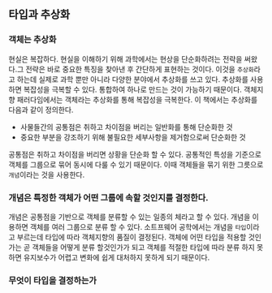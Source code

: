 ## 타입과 추상화

### **객체는 추상화**

현실은 복잡하다. 현실을 이해하기 위해 과학에서는 현상을 단순화하려는 전략을 써왔다.그 전략은 바로 중요한 특징을 찾아낸 후 간단하게 표현하는 것이다. 이것을 `추상화`라고 하는데 실제로 과학 뿐만 아니라 다양한 분야에서 추상화를 쓰고 있다. 추상화를 사용하면 복잡성을 극복할 수 있다. 통합하여 하나로 만드는 것이 가능하기 때문이다. 객체지향 패러다임에서는 객체라는 추상화를 통해 복잡성을 극복한다. 이 책에서는 추상화를 다음과 같이 정의한다.

- 사물들간의 공통점은 취하고 차이점을 버리는 일반화를 통해 단순화한 것
- 중요한 부분을 강조하기 위해 불필요한 세부사항을 제거함으로써 단순화한 것

공통점은 취하고 차이점을 버리면 상황을 단순화 할 수 있다. 공통적인 특성을 기준으로 객체를 그룹으로 묶어 동시에 다룰 수 있기 때문이다. 이때 객체들을 묶기 위한 그릇으로 `개념`이라는 것을 사용한다.

### **개념은 특정한 객체가 어떤 그룹에 속할 것인지를 결정한다.**

개념은 공통점을 기반으로 객체를 분류할 수 있는 일종의 체라고 할 수 있다. 개념을 이용하면 객체를 여러 그룹으로 분류 할 수 있다. 소트프웨어 공학에서는 개념을 `타입`이라고 부르는데 타입에 따라 객체지향의 품질이 결정된다. 객체에 어떤 타입을 적용할 것인가는 곧 객체들을 어떻게 분류 할것인가가 되고 객체를 적절한 타입에 따라 분류 하지 못하면 유지보수가 어렵고 변화에 쉽게 대처하지 못하게 되기 때문이다.

### 무엇이 타입을 결정하는가



